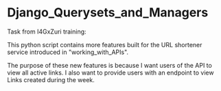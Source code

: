 # Django_Querysets_and_Managers
Task from I4GxZuri training:

This python script contains more features built for the URL shortener service introduced in "working_with_APIs". 

The purpose of these new features is because I want users of the API to view all active links. I also want to provide users with an endpoint to view Links created during the week.
